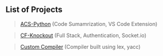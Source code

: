 ## List of Projects


> [ACS-Python](https://github.com/poornasyamasundar/SE-VSCode-Tool)
> (Code Sumamrization, VS Code Extension)

> [CF-Knockout](https://github.com/Manjunath0408/CFKnockout)
> (Full Stack, Authentication, Socket.io)

> [Custom Compiler](https://github.com/Manjunath0408)
> (Compiler built using lex, yacc)
